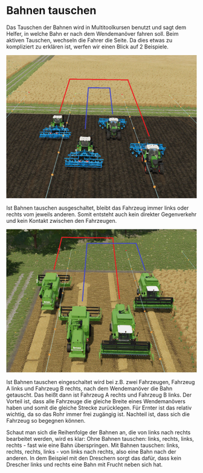 # Bahnen tauschen


Das Tauschen der Bahnen wird in Multitoolkursen benutzt und sagt dem Helfer, in welche Bahn er nach dem Wendemanöver fahren soll.
Beim aktiven Tauschen, wechseln die Fahrer die Seite.
Da dies etwas zu kompliziert zu erklären ist, werfen wir einen Blick auf 2 Beispiele.


![Image](../assets/images/regularchange_0_0_1020_765.png)


Ist Bahnen tauschen ausgeschaltet, bleibt das Fahrzeug immer links oder rechts vom jeweils anderen.
Somit entsteht auch kein direkter Gegenverkehr und kein Kontakt zwischen den Fahrzeugen.


![Image](../assets/images/symetricchange_0_0_1020_765.png)


Ist Bahnen tauschen eingeschaltet wird bei z.B. zwei Fahrzeugen, Fahrzeug A links und Fahrzeug B rechts, nach dem Wendemanöver die Bahn getauscht.
Das heißt dann ist Fahrzeug A rechts und Fahrzeug B links.
Der Vorteil ist, dass alle Fahrzeuge die gleiche Breite eines Wendemanövers haben und somit die gleiche Strecke zurücklegen.
Für Ernter ist das relativ wichtig, da so das Rohr immer frei zugängig ist.
Nachteil ist, dass sich die Fahrzeug so begegnen können.

Schaut man sich die Reihenfolge der Bahnen an, die von links nach rechts bearbeitet werden, wird es klar:
Ohne Bahnen tauschen: links, rechts, links, rechts - fast wie eine Bahn überspringen.
Mit Bahnen tauschen: links, rechts, rechts, links - von links nach rechts, also eine Bahn nach der anderen.
In dem Beispiel mit den Dreschern sorgt das dafür, dass kein Drescher links und rechts eine Bahn mit Frucht neben sich hat.


